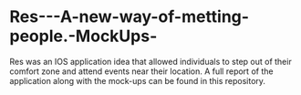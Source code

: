 # Res---A-new-way-of-metting-people.-MockUps-
Res was an IOS application idea that allowed individuals to step out of their comfort zone and attend events near their location. A full report of the application along with the mock-ups can be found in this repository. 
